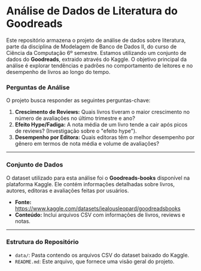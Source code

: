 # Análise de Dados de Literatura do Goodreads

Este repositório armazena o projeto de análise de dados sobre literatura, parte da disciplina de Modelagem de Banco de Dados II, do curso de Ciência da Computação 6º semestre.
Estamos utilizando um conjunto de dados do **Goodreads**, extraido através do Kaggle. O objetivo principal da análise é explorar tendências e padrões no comportamento de leitores e no desempenho de livros ao longo do tempo.

### Perguntas de Análise

O projeto busca responder as seguintes perguntas-chave:

1.  **Crescimento de Reviews:** Quais livros tiveram o maior crescimento no número de avaliações no último trimestre e ano?
2.  **Efeito Hype/Fadiga:** A nota média de um livro tende a cair após picos de reviews? (Investigação sobre o "efeito hype").
3.  **Desempenho por Editora:** Quais editoras têm o melhor desempenho por gênero em termos de nota média e volume de avaliações?

---

### Conjunto de Dados

O dataset utilizado para esta análise foi o **Goodreads-books** disponível na plataforma Kaggle. Ele contém informações detalhadas sobre livros, autores, editoras e avaliações feitas por usuários.

* **Fonte:** https://www.kaggle.com/datasets/jealousleopard/goodreadsbooks
* **Conteúdo:** Inclui arquivos CSV com informações de livros, reviews e notas.

---

### Estrutura do Repositório

* `data/`: Pasta contendo os arquivos CSV do dataset baixado do Kaggle.
* `README.md`: Este arquivo, que fornece uma visão geral do projeto.
